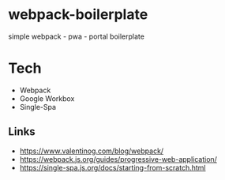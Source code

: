# webpack-boilerplate
simple webpack - pwa - portal boilerplate

# Tech
* Webpack
* Google Workbox
* Single-Spa

## Links
* https://www.valentinog.com/blog/webpack/
* https://webpack.js.org/guides/progressive-web-application/
* https://single-spa.js.org/docs/starting-from-scratch.html